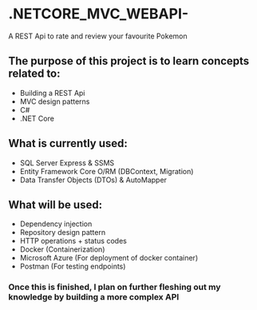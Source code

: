 # .NETCORE_MVC_WEBAPI-
A REST Api to rate and review your favourite Pokemon

## The purpose of this project is to learn concepts related to:
- Building a REST Api
- MVC design patterns
- C#
- .NET Core

## What is currently used:
- SQL Server Express & SSMS
- Entity Framework Core O/RM (DBContext, Migration)
- Data Transfer Objects (DTOs) & AutoMapper

## What will be used: 
- Dependency injection
- Repository design pattern
- HTTP operations + status codes
- Docker (Containerization)
- Microsoft Azure (For deployment of docker container)
- Postman (For testing endpoints)

### Once this is finished, I plan on further fleshing out my knowledge by building a more complex API 
